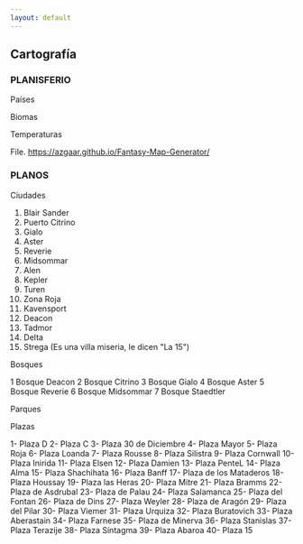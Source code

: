 ```yaml
---
layout: default
---
```


<h2>Cartografía</h2>

<h3>PLANISFERIO</h3>

Países

Biomas

Temperaturas

File. 
https://azgaar.github.io/Fantasy-Map-Generator/

<h3>PLANOS</h3>

Ciudades

1. Blair Sander
1. Puerto Citrino
1. Gialo
1. Aster
1. Reverie
1. Midsommar
1. Alen
1. Kepler
1. Turen
1. Zona Roja
1. Kavensport
1. Deacon
1. Tadmor	
1. Delta
1. Strega (Es una villa miseria,
le dicen "La 15")

Bosques

1 Bosque Deacon
2 Bosque Citrino
3 Bosque Gialo
4 Bosque Aster
5 Bosque Reverie
6 Bosque Midsommar
7 Bosque Staedtler

Parques

Plazas

1- Plaza D
2- Plaza C
3- Plaza 30 de Diciembre
4- Plaza Mayor
5- Plaza Roja
6- Plaza Loanda
7- Plaza Rousse
8- Plaza Silistra
9- Plaza Cornwall
10- Plaza Inirida
11- Plaza Elsen
12- Plaza Damien
13- Plaza PenteL
14- Plaza Alma
15- Plaza Shachihata
16- Plaza Banff
17- Plaza de los Mataderos
18- Plaza Houssay
19- Plaza las Heras
20- Plaza Mitre
21- Plaza Bramms
22- Plaza de Asdrubal
23- Plaza de Palau
24- Plaza Salamanca
25- Plaza del Fontan
26- Plaza de Dins
27- Plaza Weyler
28- Plaza de Aragón
29- Plaza del Pilar
30- Plaza Viemer
31- Plaza Urquiza
32- Plaza Buratovich
33- Plaza Aberastain
34- Plaza Farnese
35- Plaza de Minerva
36- Plaza Stanislas
37- Plaza Terazije
38- Plaza Síntagma
39- Plaza Abaroa
40- Plaza 15



